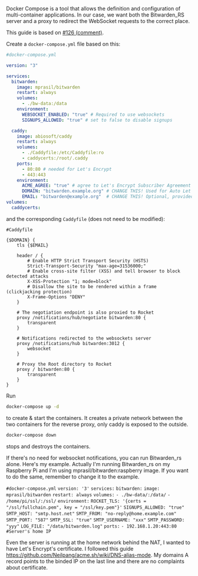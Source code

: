 Docker Compose is a tool that allows the definition and configuration of multi-container applications. In our case, we want both the Bitwarden_RS server and a proxy to redirect the WebSocket requests to the correct place.

This guide is based on [#126 (comment)](https://github.com/dani-garcia/bitwarden_rs/issues/126#issuecomment-417872681).

Create a `docker-compose.yml` file based on this:
```yml
#docker-compose.yml

version: "3"

services:
  bitwarden:
    image: mprasil/bitwarden
    restart: always
    volumes:
      - ./bw-data:/data
    environment:
      WEBSOCKET_ENABLED: "true" # Required to use websockets
      SIGNUPS_ALLOWED: "true" # set to false to disable signups

  caddy:
    image: abiosoft/caddy
    restart: always
    volumes:
      - ./Caddyfile:/etc/Caddyfile:ro
      - caddycerts:/root/.caddy
    ports:
      - 80:80 # needed for Let's Encrypt
      - 443:443
    environment:
      ACME_AGREE: "true" # agree to Let's Encrypt Subscriber Agreement
      DOMAIN: "bitwarden.example.org" # CHANGE THIS! Used for Auto Let's Encrypt SSL
      EMAIL: "bitwarden@example.org"  # CHANGE THIS! Optional, provided to Let's Encrypt
volumes:
  caddycerts:
```

and the corresponding `Caddyfile` (does not need to be modified):
```nginx
#Caddyfile

{$DOMAIN} {
    tls {$EMAIL}

    header / {
        # Enable HTTP Strict Transport Security (HSTS)
        Strict-Transport-Security "max-age=31536000;"
        # Enable cross-site filter (XSS) and tell browser to block detected attacks
        X-XSS-Protection "1; mode=block"
        # Disallow the site to be rendered within a frame (clickjacking protection)
        X-Frame-Options "DENY"
    }

    # The negotiation endpoint is also proxied to Rocket
    proxy /notifications/hub/negotiate bitwarden:80 {
        transparent
    }

    # Notifications redirected to the websockets server
    proxy /notifications/hub bitwarden:3012 {
        websocket
    }

    # Proxy the Root directory to Rocket
    proxy / bitwarden:80 {
        transparent
    }
}
```

Run
```bash
docker-compose up -d
```
to create & start the containers. It creates a private network between the two containers for the reverse proxy, only caddy is exposed to the outside.

```bash
docker-compose down
```
stops and destroys the containers.

If there's no need for websocket notifications, you can run Bitwarden_rs alone. Here's my example. Actually I'm running Bitwarden_rs on my Raspberry Pi and I'm using mprasil/bitwarden:raspberry image. If you want to do the same, remember to change it to the example.

`#docker-compose.yml`
`version: '3'`
`services:`
 `bitwarden:`
  `image: mprasil/bitwarden`
  `restart: always`
  `volumes:`
      `- ./bw-data/:/data/`
      `- /home/pi/ssl/:/ssl/`
  `environment:`
   `ROCKET_TLS: '{certs = "/ssl/fullchain.pem", key = "/ssl/key.pem"}'`
   `SIGNUPS_ALLOWED: "true"`
   `SMTP_HOST: "smtp.host.net"`
   `SMTP_FROM: "no-reply@home.example.com"`
   `SMTP_PORT: "587"`
   `SMTP_SSL: "true"`
   `SMTP_USERNAME: "xxx"`
   `SMTP_PASSWORD: "yyy"`
   `LOG_FILE: "/data/bitwarden.log"`
  `ports:`
      `- 192.168.1.20:443:80 #Server's home IP`

Even the server is running at the home network behind the NAT, I wanted to have Let's Encrypt's certificate. I followed this guide https://github.com/Neilpang/acme.sh/wiki/DNS-alias-mode.
My domains A record points to the binded IP on the last line and there are no complaints about certificate.


